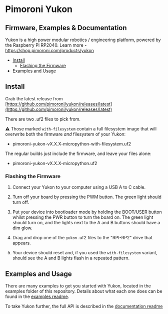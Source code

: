 # Pimoroni Yukon <!-- omit in toc -->
## Firmware, Examples & Documentation <!-- omit in toc -->

Yukon is a high power modular robotics / engineering platform, powered by the Raspberry Pi RP2040. Learn more - https://shop.pimoroni.com/products/yukon

- [Install](#install)
  - [Flashing the Firmware](#flashing-the-firmware)
- [Examples and Usage](#examples-and-usage)


## Install

Grab the latest release from [https://github.com/pimoroni/yukon/releases/latest](https://github.com/pimoroni/yukon/releases/latest)

There are two .uf2 files to pick from.

:warning: Those marked `with-filesystem` contain a full filesystem image that will overwrite both the firmware *and* filesystem of your Yukon:

* pimoroni-yukon-vX.X.X-micropython-with-filesystem.uf2 

The regular builds just include the firmware, and leave your files alone:

* pimoroni-yukon-vX.X.X-micropython.uf2


### Flashing the Firmware

1. Connect your Yukon to your computer using a USB A to C cable.

2. Turn off your board by pressing the PWM button. The green light should turn off.

3. Put your device into bootloader mode by holding the BOOT/USER button whilst pressing the PWR button to turn the board on. The green light should turn on, and the lights next to the A and B buttons should have a dim glow.

4. Drag and drop one of the `yukon` .uf2 files to the "RPI-RP2" drive that appears.

5. Your device should reset and, if you used the `with-filesystem` variant, should see the A and B lights flash in a repeated pattern.


## Examples and Usage

There are many examples to get you started with Yukon, located in the examples folder of this repository. Details about what each one does can be found in the [examples readme](/examples/README.md).

To take Yukon further, the full API is described in the [documentation readme](/docs/README.md)
